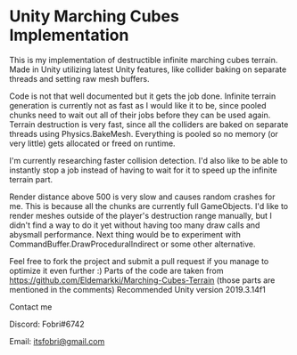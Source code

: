 # Unity Marching Cubes Implementation
This is my implementation of destructible infinite marching cubes terrain. Made in Unity utilizing latest Unity features, like collider baking on separate threads and setting raw mesh buffers.

Code is not that well documented but it gets the job done. Infinite terrain generation is currently not as fast as I would like it to be, since pooled chunks need to wait out all of their jobs before they can be used again. Terrain destruction is very fast, since all the colliders are baked on separate threads using Physics.BakeMesh. Everything is pooled so no memory (or very little) gets allocated or freed on runtime.

I'm currently researching faster collision detection. I'd also like to be able to instantly stop a job instead of having to wait for it to speed up the infinite terrain part.

Render distance above 500 is very slow and causes random crashes for me. This is because all the chunks are currently full GameObjects. I'd like to render meshes outside of the player's destruction range manually, but I didn't find a way to do it yet without having too many draw calls and abysmall performance. Next thing would be to experiment with CommandBuffer.DrawProceduralIndirect or some other alternative.

Feel free to fork the project and submit a pull request if you manage to optimize it even further :)
Parts of the code are taken from https://github.com/Eldemarkki/Marching-Cubes-Terrain (those parts are mentioned in the comments)
Recommended Unity version 2019.3.14f1

Contact me

Discord: Fobri#6742

Email: itsfobri@gmail.com

